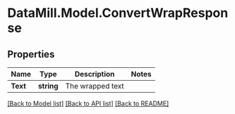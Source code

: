 # DataMill.Model.ConvertWrapResponse
## Properties

Name | Type | Description | Notes
------------ | ------------- | ------------- | -------------
**Text** | **string** | The wrapped text | 

[[Back to Model list]](../README.md#documentation-for-models) [[Back to API list]](../README.md#documentation-for-api-endpoints) [[Back to README]](../README.md)

